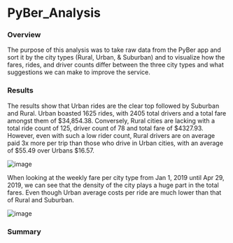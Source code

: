 # PyBer_Analysis

### Overview
The purpose of this analysis was to take raw data from the PyBer app and sort it by the city types (Rural, Urban, & Suburban) and to visualize how the fares, rides, and driver counts differ between the three city types and what suggestions we can make to improve the service.


### Results

The results show that Urban rides are the clear top followed by Suburban and Rural. Urban boasted 1625 rides, with 2405 total drivers and a total fare amongst them of $34,854.38. Conversely, Rural cities are lacking with a total ride count of 125, driver count of 78 and total fare of $4327.93. However, even with such a low rider count, Rural drivers are on average paid 3x more per trip than those who drive in Urban cities, with an average of $55.49 over Urbans $16.57.

![image](https://user-images.githubusercontent.com/102704559/168444707-134e1e9d-8960-430c-872d-d92bbf4c0e83.png)

When looking at the weekly fare per city type from Jan 1, 2019 until Apr 29, 2019, we can see that the density of the city plays a huge part in the total fares. Even though Urban average costs per ride are much lower than that of Rural and Suburban. 

![image](https://user-images.githubusercontent.com/102704559/168445005-9e423e08-04f2-4209-89e7-49eb2f6b8816.png)
### Summary
